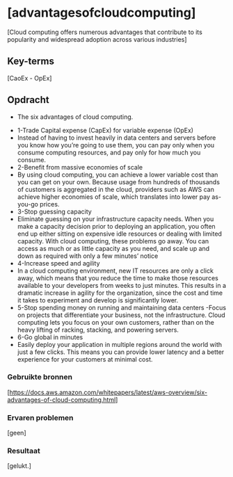 # [advantagesofcloudcomputing]
[Cloud computing offers numerous advantages that contribute to its popularity and widespread adoption across various industries]

## Key-terms
[CaoEx - OpEx]

## Opdracht
* The six advantages of cloud computing.
- 1-Trade Capital expense (CapEx) for variable expense (OpEx)
 - Instead of having to invest heavily in data centers and servers before you know how you’re going to use them, you can pay only when you consume computing resources, and pay only for how much you consume.
- 2-Benefit from massive economies of scale
 - By using cloud computing, you can achieve a lower variable cost than you can get on your own. Because usage from hundreds of thousands of customers is aggregated in the cloud, providers such as AWS can achieve higher economies of scale, which translates into lower pay as-you-go prices.
- 3-Stop guessing capacity
 - Eliminate guessing on your infrastructure capacity needs. When you make a capacity decision prior to deploying an application, you often end up either sitting on expensive idle resources or dealing with limited capacity. With cloud computing, these problems go away. You can access as much or as little capacity as you need, and scale up and down as required with only a few minutes’ notice
- 4-Increase speed and agility
 - In a cloud computing environment, new IT resources are only a click away, which means that you reduce the time to make those resources available to your developers from weeks to just minutes. This results in a dramatic increase in agility for the organization, since the cost and time it takes to experiment and develop is significantly lower.
- 5-Stop spending money on running and maintaining data centers
 -Focus on projects that differentiate your business, not the infrastructure. Cloud computing lets you focus on your own customers, rather than on the heavy lifting of racking, stacking, and powering servers. 
- 6-Go global in minutes
 - Easily deploy your application in multiple regions around the world with just a few clicks. This means you can provide lower latency and a better experience for your customers at minimal cost.
### Gebruikte bronnen
[https://docs.aws.amazon.com/whitepapers/latest/aws-overview/six-advantages-of-cloud-computing.html]

### Ervaren problemen
[geen]

### Resultaat
[gelukt.]
